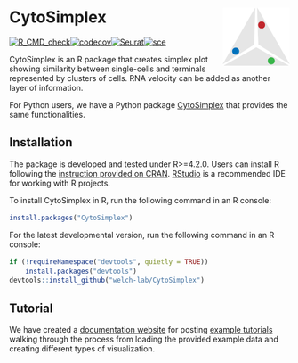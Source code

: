 # CytoSimplex <img src="man/figures/logo.png" align="right" width="120" />

[![R_CMD_check](https://github.com/welch-lab/CytoSimplex/actions/workflows/R_CMD_check.yml/badge.svg?branch=main)](https://github.com/welch-lab/CytoSimplex/actions/workflows/R_CMD_check.yml)[![codecov](https://codecov.io/gh/mvfki/CytoSimplex/branch/main/graph/badge.svg?token=AYU2AOE25I)](https://app.codecov.io/gh/mvfki/CytoSimplex)[![Seurat](https://img.shields.io/badge/Seurat-5.0.1-blue)](https://CRAN.R-project.org/package=Seurat)[![sce](https://img.shields.io/badge/SingleCellExperiment-1.22.0-blue)](https://bioconductor.org/packages/release/bioc/html/SingleCellExperiment.html)


CytoSimplex is an R package that creates simplex plot showing similarity between single-cells and terminals represented by clusters of cells. RNA velocity can be added as another layer of information.

For Python users, we have a Python package [CytoSimplex](https://github.com/welch-lab/pyCytoSimplex) that provides the same functionalities.

## Installation

The package is developed and tested under R>=4.2.0. Users can install R following the [instruction provided on CRAN](https://cran.r-project.org/). [RStudio](https://posit.co/downloads/) is a recommended IDE for working with R projects. 

To install CytoSimplex in R, run the following command in an R console:

```R
install.packages("CytoSimplex")
```

For the latest developmental version, run the following command in an R console:

```R
if (!requireNamespace("devtools", quietly = TRUE))
    install.packages("devtools")
devtools::install_github("welch-lab/CytoSimplex")
```

## Tutorial

We have created a [documentation website](https://welch-lab.github.io/CytoSimplex/) for posting [example tutorials](https://welch-lab.github.io/CytoSimplex/articles/CytoSimplex.html) walking through the process from loading the provided example data and creating different types of visualization.

